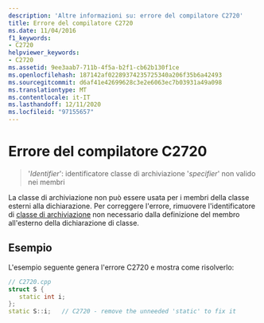 ```yaml
---
description: 'Altre informazioni su: errore del compilatore C2720'
title: Errore del compilatore C2720
ms.date: 11/04/2016
f1_keywords:
- C2720
helpviewer_keywords:
- C2720
ms.assetid: 9ee3aab7-711b-4f5a-b2f1-cb62b130f1ce
ms.openlocfilehash: 187142af02289374235725340a206f35b6a42493
ms.sourcegitcommit: d6af41e42699628c3e2e6063ec7b03931a49a098
ms.translationtype: MT
ms.contentlocale: it-IT
ms.lasthandoff: 12/11/2020
ms.locfileid: "97155657"
---
```

# <a name="compiler-error-c2720"></a>Errore del compilatore C2720

> '*Identifier*': identificatore classe di archiviazione '*specifier*' non valido nei membri

La classe di archiviazione non può essere usata per i membri della classe esterni alla dichiarazione. Per correggere l'errore, rimuovere l'identificatore di [classe di archiviazione](../../cpp/storage-classes-cpp.md) non necessario dalla definizione del membro all'esterno della dichiarazione di classe.

## <a name="example"></a>Esempio

L'esempio seguente genera l'errore C2720 e mostra come risolverlo:

```cpp
// C2720.cpp
struct S {
   static int i;
};
static S::i;   // C2720 - remove the unneeded 'static' to fix it
```
